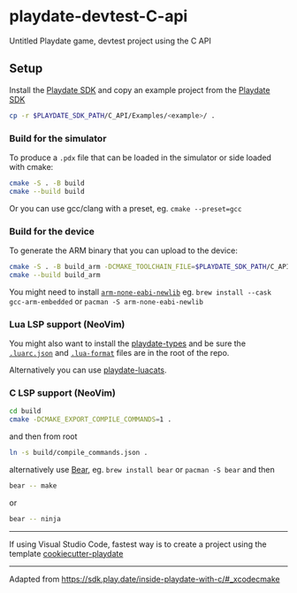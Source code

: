 # playdate-devtest-C-api

Untitled Playdate game, devtest project using the C API

## Setup

Install the [Playdate SDK](https://play.date/dev/) and copy an example project from the [Playdate SDK](https://play.date/dev/)

```bash
cp -r $PLAYDATE_SDK_PATH/C_API/Examples/<example>/ .
```

### Build for the simulator

To produce a `.pdx` file that can be loaded in the simulator or side loaded with cmake:

```bash
cmake -S . -B build
cmake --build build
```

Or you can use gcc/clang with a preset, eg. `cmake --preset=gcc`

### Build for the device

To generate the ARM binary that you can upload to the device:

```bash
cmake -S . -B build_arm -DCMAKE_TOOLCHAIN_FILE=$PLAYDATE_SDK_PATH/C_API/buildsupport/arm.cmake
cmake --build build_arm
```

You might need to install [`arm-none-eabi-newlib`](https://developer.arm.com/downloads/-/gnu-rm) eg. `brew install --cask gcc-arm-embedded` or `pacman -S arm-none-eabi-newlib`

### Lua LSP support (NeoVim)

You might also want to install the [playdate-types](https://github.com/balpha/playdate-types) and be sure the [`.luarc.json`](.luarc.json) and [`.lua-format`](.lua-format) files are in the root of the repo. 

Alternatively you can use [playdate-luacats](https://github.com/notpeter/playdate-luacats).

### C LSP support (NeoVim)

```bash
cd build
cmake -DCMAKE_EXPORT_COMPILE_COMMANDS=1 .
```

and then from root

```bash
ln -s build/compile_commands.json .
```

alternatively use [Bear](https://github.com/rizsotto/Bear), eg. `brew install bear` or `pacman -S bear` and then

```bash
bear -- make
```

or

```bash
bear -- ninja
```

---

If using Visual Studio Code, fastest way is to create a project using the template [cookiecutter-playdate](https://github.com/midouest/cookiecutter-playdate)

---

Adapted from <https://sdk.play.date/inside-playdate-with-c/#_xcodecmake>

